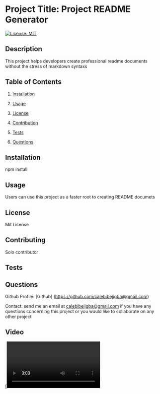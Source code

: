 # Project Title:  Project README Generator

 [![License: MIT](https://img.shields.io/badge/License-MIT-yellow.svg)](https://opensource.org/licenses/MIT)

  ## Description
  This project helps developers create professional readme documents without the stress of markdown syntaxs
  
  
  ## Table of Contents
  1. [Installation](#installation)

  2. [Usage](#usage)

  3. [License](#license)

  4. [Contribution](#contribution)

  5. [Tests](#tests)

  6. [Questions](#questions)
  
  
  ## Installation <a name='installation'></a>
  npm install
  
  ## Usage <a name='usage'></a>
  Users can use this project as a faster root to creating README documets
  
  ## License <a name='license'></a>
  Mit License
  
  ## Contributing <a name='contribution'></a>
  Solo contributor
  
  ## Tests <a name='tests'></a>
  
  ## Questions <a name='questions'></a>
  Github Profile: [Github] (https://github.com/calebibejigba@gmail.com)

  Contact: send me an email at calebibejigba@gmail.com  if you have any questions concerning this project or you would like to collaborate on any other project

  ## Video 
  [![Video](./video/Untitled_%20Jan%2024%2C%202023%209_20%20PM.webm)



  

